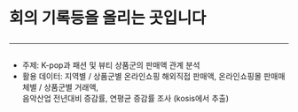 # 회의 기록등을 올리는 곳입니다  <hr>
* 주제: K-pop과 패션 및 뷰티 상품군의 판매액 관계 분석
* 활용 데이터: 지역별 / 상품군별 온라인쇼핑 해외직접 판매액, 온라인쇼핑몰 판매매체별 / 상품군별 거래액,<br>
        음악산업 전년대비 증감률, 연평균 증감률 조사 (kosis에서 추출)
